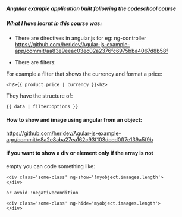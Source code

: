 ##### Angular example application built following the codeschool course

##### What I have learnt in this course was:

- There are directives in angular.js for eg: ng-controller
 https://github.com/heridev/Agular-js-example-app/commit/aa83e9eeac03ec02a2376fc6975bba4067d8b58f


- There are filters:

For example a filter that shows the currency and format a price:
```
<h2>{{ product.price | currency }}<h2>
```

They have the structure of:
```
{{ data | filter:options }}
```

#### How to show and image using angular from an object:
https://github.com/heridev/Agular-js-example-app/commit/e8a2e8aba27ea162c93f103dced0ff7e139a5f9b

#### if you want to show a div or element only if the array is not
 empty you can code something like:


```
<div class='some-class' ng-show='!myobject.imaages.length'>
</div>

or avoid !negativecondition

<div class='some-class' ng-hide='myobject.imaages.length'>
</div>

```

